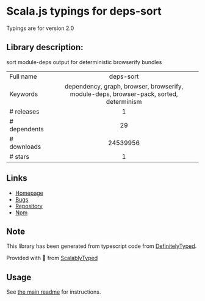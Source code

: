 
# Scala.js typings for deps-sort

Typings are for version 2.0

## Library description:
sort module-deps output for deterministic browserify bundles

|                    |                 |
| ------------------ | :-------------: |
| Full name          | deps-sort |
| Keywords           | dependency, graph, browser, browserify, module-deps, browser-pack, sorted, determinism |
| # releases         | 1 |
| # dependents       | 29 |
| # downloads        | 24539956 |
| # stars            | 1 |

## Links
- [Homepage](https://github.com/substack/deps-sort)
- [Bugs](https://github.com/substack/deps-sort/issues)
- [Repository](https://github.com/substack/deps-sort)
- [Npm](https://www.npmjs.com/package/deps-sort)
    


## Note
This library has been generated from typescript code from [DefinitelyTyped](https://definitelytyped.org).

Provided with :purple_heart: from [ScalablyTyped](https://github.com/oyvindberg/ScalablyTyped)

## Usage
See [the main readme](../../readme.md) for instructions.


